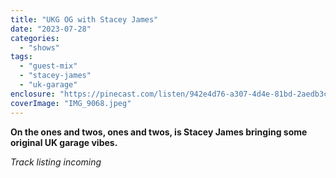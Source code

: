 ```yaml
---
title: "UKG OG with Stacey James"
date: "2023-07-28"
categories: 
  - "shows"
tags: 
  - "guest-mix"
  - "stacey-james"
  - "uk-garage"
enclosure: "https://pinecast.com/listen/942e4d76-a307-4d4e-81bd-2aedb3c0745f.mp3 84673836 audio/mpeg "
coverImage: "IMG_9068.jpeg"
---
```


**On the ones and twos, ones and twos, is Stacey James bringing some original UK garage vibes.**

_Track listing incoming_
